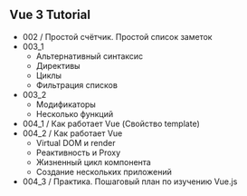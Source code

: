 Vue 3 Tutorial
--------------
* 002 / Простой счётчик. Простой список заметок
* 003_1   
    * Альтернативный синтаксис
    * Директивы
    * Циклы
    * Фильтрация списков
* 003_2 
   * Модификаторы
   * Несколько функций
* 004_1 / Как работает Vue (Свойство template)
* 004_2 / Как работает Vue
  * Virtual DOM и render
  * Реактивность и Proxy
  * Жизненный цикл компонента
  * Создание нескольких приложений
* 004_3 / Практика. Пошаговый план по изучению Vue.js